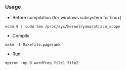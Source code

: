 ### Usage

- Before compilation (for windows subsystem for linux)
```
echo 0 | sudo tee /proc/sys/kernel/yama/ptrace_scope
```

- Compile
```
make -f Makefile.pagerank
```

- Run
```
mpirun -np 8 wordfreq file1 file2
```
